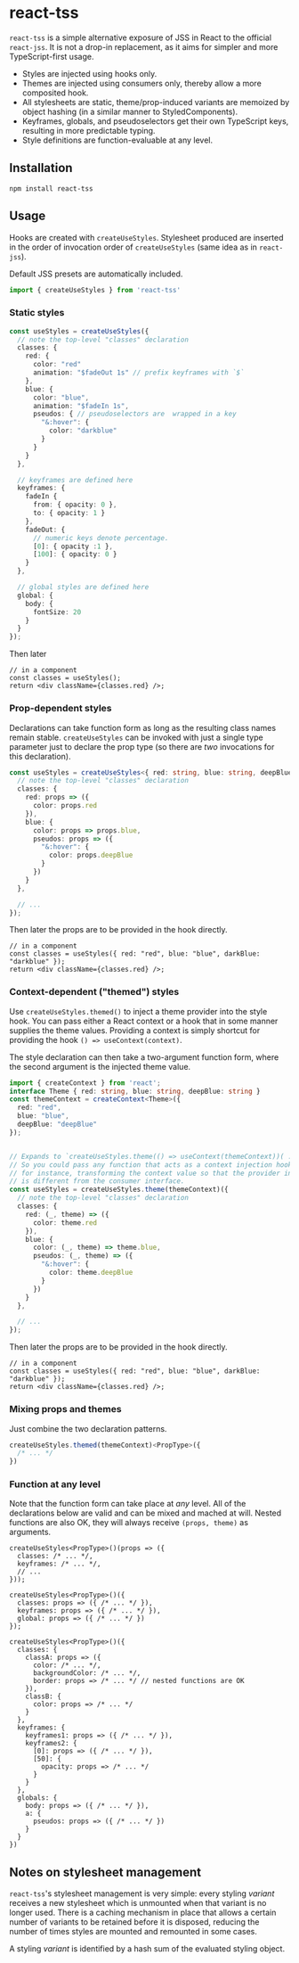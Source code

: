 # react-tss

`react-tss` is a simple alternative exposure of JSS in React to the official
`react-jss`. It is not a drop-in replacement, as it aims for simpler and more
TypeScript-first usage.

- Styles are injected using hooks only.
- Themes are injected using consumers only, thereby allow a more composited
  hook.
- All stylesheets are static, theme/prop-induced variants are memoized by
  object hashing (in a similar manner to StyledComponents).
- Keyframes, globals, and pseudoselectors get their own TypeScript keys, resulting
  in more predictable typing.
- Style definitions are function-evaluable at any level.

## Installation

```
npm install react-tss
```

## Usage

Hooks are created with `createUseStyles`. Stylesheet produced are inserted in
the order of invocation order of `createUseStyles` (same idea as in `react-jss`).

Default JSS presets are automatically included.

```ts
import { createUseStyles } from 'react-tss'
```

### Static styles

```ts
const useStyles = createUseStyles({
  // note the top-level "classes" declaration
  classes: {
    red: {
      color: "red"
      animation: "$fadeOut 1s" // prefix keyframes with `$`
    },
    blue: {
      color: "blue",
      animation: "$fadeIn 1s",
      pseudos: { // pseudoselectors are  wrapped in a key
        "&:hover": {
          color: "darkblue"
        }
      }
    }
  },

  // keyframes are defined here
  keyframes: {
    fadeIn {
      from: { opacity: 0 },
      to: { opacity: 1 }
    },
    fadeOut: {
      // numeric keys denote percentage.
      [0]: { opacity :1 },
      [100]: { opacity: 0 }
    }
  },

  // global styles are defined here
  global: {
    body: {
      fontSize: 20
    }
  }
});
```

Then later

```tsx
// in a component
const classes = useStyles();
return <div className={classes.red} />;
```

### Prop-dependent styles

Declarations can take function form as long as the resulting class names remain
stable. `createUseStyles` can be invoked with just a single type
parameter just to declare the prop type (so there are _two_ invocations for this
declaration).

```ts
const useStyles = createUseStyles<{ red: string, blue: string, deepBlue: string }>()({
  // note the top-level "classes" declaration
  classes: {
    red: props => ({
      color: props.red
    }),
    blue: {
      color: props => props.blue,
      pseudos: props => ({
        "&:hover": {
          color: props.deepBlue
        }
      })
    }
  },

  // ...
});
```

Then later the props are to be provided in the hook directly.

```tsx
// in a component
const classes = useStyles({ red: "red", blue: "blue", darkBlue: "darkblue" });
return <div className={classes.red} />;
```

### Context-dependent ("themed") styles

Use `createUseStyles.themed()` to inject a theme provider into the style hook.
You can pass either a React context or a hook that in some manner supplies the
theme values. Providing a context is simply shortcut for providing the hook
`() => useContext(context)`.

The style declaration can then take a two-argument function form, where the
second argument is the injected theme value.

```ts
import { createContext } from 'react';
interface Theme { red: string, blue: string, deepBlue: string }
const themeContext = createContext<Theme>({
  red: "red",
  blue: "blue",
  deepBlue: "deepBlue"
});


// Expands to `createUseStyles.theme(() => useContext(themeContext))( ...`
// So you could pass any function that acts as a context injection hook,
// for instance, transforming the context value so that the provider interface
// is different from the consumer interface.
const useStyles = createUseStyles.theme(themeContext)({
  // note the top-level "classes" declaration
  classes: {
    red: (_, theme) => ({
      color: theme.red
    }),
    blue: {
      color: (_, theme) => theme.blue,
      pseudos: (_, theme) => ({
        "&:hover": {
          color: theme.deepBlue
        }
      })
    }
  },

  // ...
});
```

Then later the props are to be provided in the hook directly.

```tsx
// in a component
const classes = useStyles({ red: "red", blue: "blue", darkBlue: "darkblue" });
return <div className={classes.red} />;
```

### Mixing props and themes

Just combine the two declaration patterns.

```ts
createUseStyles.themed(themeContext)<PropType>({
  /* ... */
})
```

### Function at any level

Note that the function form can take place at _any_ level. All of
the declarations below are valid and can be mixed and mached at will. Nested
functions are also OK, they will always receive `(props, theme)` as arguments.

```tsx
createUseStyles<PropType>()(props => ({
  classes: /* ... */,
  keyframes: /* ... */,
  // ...
}));
```

```tsx
createUseStyles<PropType>()({
  classes: props => ({ /* ... */ }),
  keyframes: props => ({ /* ... */ }),
  global: props => ({ /* ... */ })
});
```

```tsx
createUseStyles<PropType>()({
  classes: {
    classA: props => ({
      color: /* ... */,
      backgroundColor: /* ... */,
      border: props => /* ... */ // nested functions are OK
    }),
    classB: {
      color: props => /* ... */
    }
  },
  keyframes: {
    keyframes1: props => ({ /* ... */ }),
    keyframes2: {
      [0]: props => ({ /* ... */ }),
      [50]: {
        opacity: props => /* ... */
      }
    }
  },
  globals: {
    body: props => ({ /* ... */ }),
    a: {
      pseudos: props => ({ /* ... */ })
    }
  }
})
```

## Notes on stylesheet management

`react-tss`'s stylesheet management is very simple: every styling _variant_
receives a new stylesheet which is unmounted when that variant is no longer
used. There is a caching mechanism in place that allows a certain number of
variants to be retained before it is disposed, reducing the number of times
styles are mounted and remounted in some cases.

A styling _variant_ is identified by a hash sum of the evaluated styling object.
